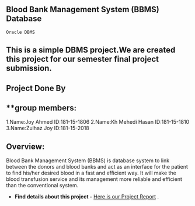 ## Blood Bank Management System (BBMS) Database
`Oracle DBMS`

  This is a simple DBMS project.We are created this project for our semester final project submission.
---------------------------------------------------------------------------------------------------------
Project Done By
----------------
**group members:
-----------------
1.Name:Joy Ahmed
  ID:181-15-1806
2.Name:Kh Mehedi Hasan
  ID:181-15-1810
3.Name:Zulhaz Joy
  ID:181-15-2018


Overview:
---------
Blood Bank Management System (BBMS) is database system to link between the donors and
blood banks and act as an interface for the patient to find his/her desired blood in a fast and
efficient way. It will make the blood transfusion service and its management more reliable and
efficient than the conventional system.

* **Find details about this project -** [Here is our Project Report](https://github.com/joyahamad074/Blood-Bank-Management-System-DBMS-/blob/master/project%20report/lab_project_report.pdf) .

